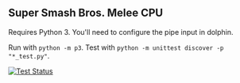 ## Super Smash Bros. Melee CPU

Requires Python 3. You'll need to configure the pipe input in dolphin.

Run with `python -m p3`. Test with `python -m unittest discover -p "*_test.py"`.

[![Test Status](https://travis-ci.org/spxtr/p3.svg)](https://travis-ci.org/spxtr/p3)
